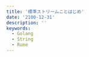 ```yaml
---
title: '標準ストリームことはじめ'
date: '2100-12-31'
description: ''
keywords:
  - Golang
  - String
  - Rune
---
```

